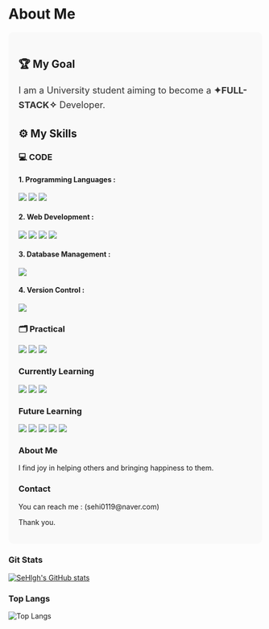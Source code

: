 <!---
SeHIgh/SeHIgh is a ✨ special ✨ repository because its `README.md` (this file) appears on your GitHub profile.
You can click the Preview link to take a look at your changes.
--->
<!---
<h1>
  👋 Hello~! I'm sehigh
</h1>
<p style = "font-size : 20px;">
  Let me introduce myself
</p>

<p>I am a university student aiming to become a **full-stack** developer.</p>
<p>💻 My current tech stack includes HTML, CSS, JavaScript, Node.js, Python, C, and Java.</p>
<p>🌱 I am also actively learning React, Databases, and AI.</p>
<p>😄 I find joy in helping others and bringing happiness to them.</p>
<p>📞 You can reach me at ~.</p>
<p>Thank you.🫶</p>
--->

# About Me

<div style="background-color: #f9f9f9; padding: 20px; border-radius: 10px;">

## 🏆 My Goal
<p style="font-size: 18px; line-height: 1.6; color: #333;">
    I am a University student aiming to become a <strong>✦FULL-STACK✧</strong> Developer.
</p>

## ⚙️ My Skills
### 💻 CODE
#### 1. Programming Languages :
<img src="https://img.shields.io/badge/Python-3776AB?style=for-the-badge&logo=Python&logoColor=white"/>
<img src="https://img.shields.io/badge/C-A8B9CC?style=for-the-badge&logo=c&logoColor=white"/>
<img src="https://img.shields.io/badge/Java-ED8B00?style=for-the-badge&logo=openjdk&logoColor=white"/>

#### 2. Web Development :
<img src="https://img.shields.io/badge/HTML5-E34F26?style=for-the-badge&logo=HTML5&logoColor=white"/>
<img src="https://img.shields.io/badge/CSS3-1572B6?style=for-the-badge&logo=CSS3&logoColor=white"/>
<img src="https://img.shields.io/badge/JavaScript-F7DF1E?style=for-the-badge&logo=JavaScript&logoColor=white"/>
<img src="https://img.shields.io/badge/Node.js-5FA04E?style=for-the-badge&logo=Node.js&logoColor=white"/>

#### 3. Database Management :
<img src="https://img.shields.io/badge/MySQL-005C84?style=for-the-badge&logo=mysql&logoColor=white"/>

#### 4. Version Control :
<img src="https://img.shields.io/badge/GIT-E44C30?style=for-the-badge&logo=git&logoColor=white"/>

### 🗂️ Practical
<img src="https://img.shields.io/badge/Microsoft_Excel-217346?style=for-the-badge&logo=microsoft-excel&logoColor=white"/>
<img src="https://img.shields.io/badge/Microsoft_PowerPoint-B7472A?style=for-the-badge&logo=microsoft-powerpoint&logoColor=white"/>
<img src="https://img.shields.io/badge/Microsoft_Word-2B579A?style=for-the-badge&logo=microsoft-word&logoColor=white"/>


### Currently Learning
<img src="https://img.shields.io/badge/React-20232A?style=for-the-badge&logo=react&logoColor=61DAFB"/>
<img src="https://img.shields.io/badge/React_Native-20232A?style=for-the-badge&logo=react&logoColor=61DAFB"/>
<img src="https://img.shields.io/badge/Firebase-039BE5?style=for-the-badge&logo=Firebase&logoColor=white"/>

### Future Learning
<img src="https://img.shields.io/badge/C%2B%2B-00599C?style=for-the-badge&logo=c%2B%2B&logoColor=white"/>
<img src="https://img.shields.io/badge/Vue.js-35495E?style=for-the-badge&logo=vue.js&logoColor=4FC08D"/>
<img src="https://img.shields.io/badge/Django-092E20?style=for-the-badge&logo=django&logoColor=white"/>
<img src="https://img.shields.io/badge/Spring-6DB33F?style=for-the-badge&logo=spring&logoColor=white"/>
<img src="https://img.shields.io/badge/MongoDB-4EA94B?style=for-the-badge&logo=mongodb&logoColor=white"/>

### About Me
<p>
    I find joy in helping others and bringing happiness to them.
</p>

### Contact
<p>
    You can reach me : (sehi0119@naver.com)
</p>

<p>
    Thank you.
</p>

</div>

### Git Stats
[![SeHIgh's GitHub stats](https://github-readme-stats.vercel.app/api?username=SeHIgh&hide=contribs,prs&show_icons=true&theme=graywhite)](https://github.com/SeHIgh/github-readme-stats)
### Top Langs
![Top Langs](https://github-readme-stats.vercel.app/api/top-langs/?username=SeHIgh&layout=compact&theme=graywhite)  
